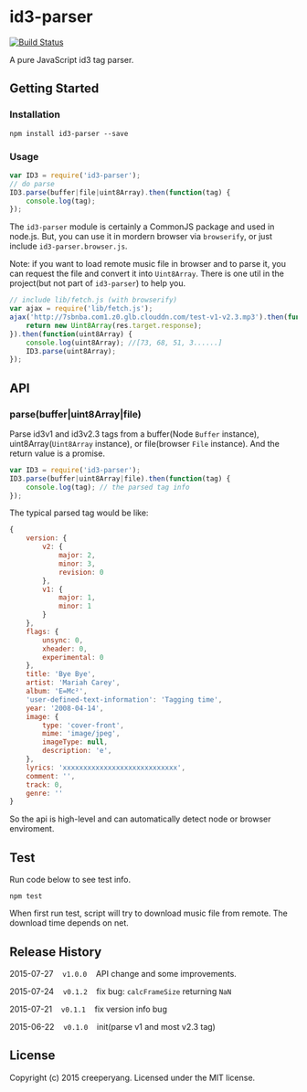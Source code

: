 # id3-parser

[![Build Status](https://travis-ci.org/creeperyang/id3-parser.svg?branch=master)](https://travis-ci.org/creeperyang/id3-parser)

A pure JavaScript id3 tag parser.

## Getting Started

### Installation 

```shell
npm install id3-parser --save
```

### Usage

```js
var ID3 = require('id3-parser');
// do parse
ID3.parse(buffer|file|uint8Array).then(function(tag) {
    console.log(tag);
});
```

The `id3-parser` module is certainly a CommonJS package and used in node.js. But, you can use it in mordern browser via `browserify`, or just include `id3-parser.browser.js`.

Note: if you want to load remote music file in browser and to parse it, you can request the file and convert it into `Uint8Array`. There is one util in the project(but not part of `id3-parser`) to help you.

```js
// include lib/fetch.js (with browserify)
var ajax = require('lib/fetch.js');
ajax('http://7sbnba.com1.z0.glb.clouddn.com/test-v1-v2.3.mp3').then(function(res) { 
    return new Uint8Array(res.target.response);
}).then(function(uint8Array) {
    console.log(uint8Array); //[73, 68, 51, 3......]
    ID3.parse(uint8Array);
}); 
```

## API

### parse(buffer|uint8Array|file)

Parse id3v1 and id3v2.3 tags from a buffer(Node `Buffer` instance), uint8Array(`Uint8Array` instance), or file(browser `File` instance). And the return value is a promise.

```js
var ID3 = require('id3-parser');
ID3.parse(buffer|uint8Array|file).then(function(tag) {
    console.log(tag); // the parsed tag info
}); 
```

The typical parsed tag would be like:

```js
{
    version: {
        v2: {
            major: 2,
            minor: 3,
            revision: 0
        },
        v1: {
            major: 1,
            minor: 1
        }
    },
    flags: {
        unsync: 0,
        xheader: 0,
        experimental: 0
    },
    title: 'Bye Bye',
    artist: 'Mariah Carey',
    album: 'E=Mc²',
    'user-defined-text-information': 'Tagging time',
    year: '2008-04-14',
    image: {
        type: 'cover-front',
        mime: 'image/jpeg',
        imageType: null,
        description: 'e',
    },
    lyrics: 'xxxxxxxxxxxxxxxxxxxxxxxxxxxx',
    comment: '',
    track: 0,
    genre: ''
}
```

So the api is high-level and can automatically detect node or browser enviroment.

## Test

Run code below to see test info.

```shell
npm test
```

When first run test, script will try to download music file from remote. The download time depends on net.

## Release History

2015-07-27&nbsp;&nbsp;&nbsp;&nbsp;`v1.0.0`&nbsp;&nbsp;&nbsp;&nbsp;API change and some improvements.

2015-07-24&nbsp;&nbsp;&nbsp;&nbsp;`v0.1.2`&nbsp;&nbsp;&nbsp;&nbsp;fix bug: `calcFrameSize` returning `NaN`

2015-07-21&nbsp;&nbsp;&nbsp;&nbsp;`v0.1.1`&nbsp;&nbsp;&nbsp;&nbsp;fix version info bug

2015-06-22&nbsp;&nbsp;&nbsp;&nbsp;`v0.1.0`&nbsp;&nbsp;&nbsp;&nbsp;init(parse v1 and most v2.3 tag)

## License
Copyright (c) 2015 creeperyang. Licensed under the MIT license.